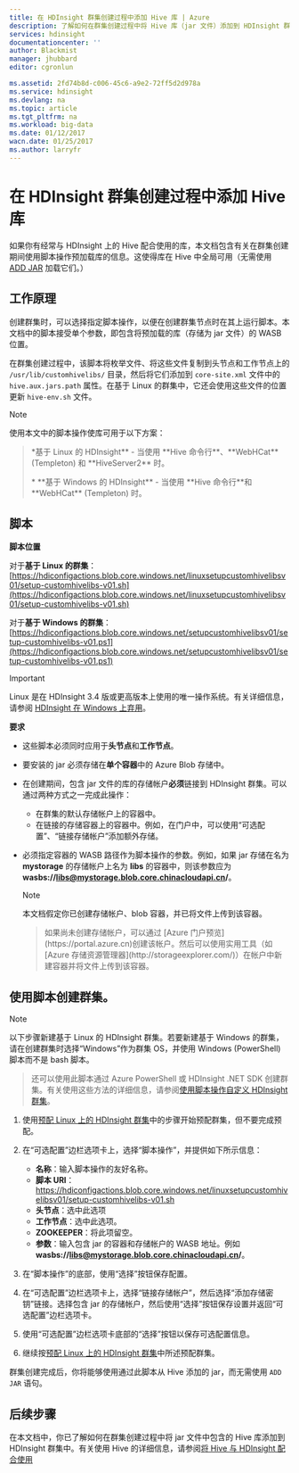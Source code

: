 ```yaml
---
title: 在 HDInsight 群集创建过程中添加 Hive 库 | Azure
description: 了解如何在群集创建过程中将 Hive 库（jar 文件）添加到 HDInsight 群集。
services: hdinsight
documentationcenter: ''
author: Blackmist
manager: jhubbard
editor: cgronlun

ms.assetid: 2fd74b8d-c006-45c6-a9e2-72ff5d2d978a
ms.service: hdinsight
ms.devlang: na
ms.topic: article
ms.tgt_pltfrm: na
ms.workload: big-data
ms.date: 01/12/2017
wacn.date: 01/25/2017
ms.author: larryfr
---
```


# 在 HDInsight 群集创建过程中添加 Hive 库

如果你有经常与 HDInsight 上的 Hive 配合使用的库，本文档包含有关在群集创建期间使用脚本操作预加载库的信息。这使得库在 Hive 中全局可用（无需使用 [ADD JAR](https://cwiki.apache.org/confluence/display/Hive/LanguageManual+Cli) 加载它们。）

## 工作原理

创建群集时，可以选择指定脚本操作，以便在创建群集节点时在其上运行脚本。本文档中的脚本接受单个参数，即包含将预加载的库（存储为 jar 文件）的 WASB 位置。

在群集创建过程中，该脚本将枚举文件、将这些文件复制到头节点和工作节点上的 `/usr/lib/customhivelibs/` 目录，然后将它们添加到 `core-site.xml` 文件中的 `hive.aux.jars.path` 属性。在基于 Linux 的群集中，它还会使用这些文件的位置更新 `hive-env.sh` 文件。

> [!NOTE]
使用本文中的脚本操作使库可用于以下方案：
><p>
><p> *基于 Linux 的 HDInsight** - 当使用 **Hive 命令行**、**WebHCat** (Templeton) 和 **HiveServer2** 时。
><p> * **基于 Windows 的 HDInsight** - 当使用 **Hive 命令行**和 **WebHCat** (Templeton) 时。
>
>

## 脚本
**脚本位置**

对于**基于 Linux 的群集**：[https://hdiconfigactions.blob.core.windows.net/linuxsetupcustomhivelibsv01/setup-customhivelibs-v01.sh](https://hdiconfigactions.blob.core.windows.net/linuxsetupcustomhivelibsv01/setup-customhivelibs-v01.sh)

对于**基于 Windows 的群集**：[https://hdiconfigactions.blob.core.windows.net/setupcustomhivelibsv01/setup-customhivelibs-v01.ps1](https://hdiconfigactions.blob.core.windows.net/setupcustomhivelibsv01/setup-customhivelibs-v01.ps1)

> [!IMPORTANT]
Linux 是在 HDInsight 3.4 版或更高版本上使用的唯一操作系统。有关详细信息，请参阅 [HDInsight 在 Windows 上弃用](./hdinsight-component-versioning.md#hdi-version-32-and-33-nearing-deprecation-date)。

**要求**

* 这些脚本必须同时应用于**头节点**和**工作节点**。
* 要安装的 jar 必须存储在**单个容器**中的 Azure Blob 存储中。
* 在创建期间，包含 jar 文件的库的存储帐户**必须**链接到 HDInsight 群集。可以通过两种方式之一完成此操作：

    * 在群集的默认存储帐户上的容器中。
    * 在链接的存储容器上的容器中。例如，在门户中，可以使用“可选配置”、“链接存储帐户”添加额外存储。
* 必须指定容器的 WASB 路径作为脚本操作的参数。例如，如果 jar 存储在名为 **mystorage** 的存储帐户上名为 **libs** 的容器中，则该参数应为 **wasbs://libs@mystorage.blob.core.chinacloudapi.cn/**。

    > [!NOTE]
    本文档假定你已创建存储帐户、blob 容器，并已将文件上传到该容器。
    ><p>
    > 如果尚未创建存储帐户，可以通过 [Azure 门户预览](https://portal.azure.cn)创建该帐户。然后可以使用实用工具（如 [Azure 存储资源管理器](http://storageexplorer.com/)）在帐户中新建容器并将文件上传到该容器。
    >
    >

## 使用脚本创建群集。
> [!NOTE]
以下步骤新建基于 Linux 的 HDInsight 群集。若要新建基于 Windows 的群集，请在创建群集时选择“Windows”作为群集 OS，并使用 Windows (PowerShell) 脚本而不是 bash 脚本。
>
> 还可以使用此脚本通过 Azure PowerShell 或 HDInsight .NET SDK 创建群集。有关使用这些方法的详细信息，请参阅[使用脚本操作自定义 HDInsight 群集](./hdinsight-hadoop-customize-cluster-linux.md)。
>
>

1. 使用[预配 Linux 上的 HDInsight 群集](./hdinsight-hadoop-provision-linux-clusters.md)中的步骤开始预配群集，但不要完成预配。
2. 在“可选配置”边栏选项卡上，选择“脚本操作”，并提供如下所示信息：

    * **名称**：输入脚本操作的友好名称。
    * **脚本 URI**：https://hdiconfigactions.blob.core.windows.net/linuxsetupcustomhivelibsv01/setup-customhivelibs-v01.sh
    * **头节点**：选中此选项
    * **工作节点**：选中此选项。
    * **ZOOKEEPER**：将此项留空。
    * **参数**：输入包含 jar 的容器和存储帐户的 WASB 地址。例如 **wasbs://libs@mystorage.blob.core.chinacloudapi.cn/**。
3. 在“脚本操作”的底部，使用“选择”按钮保存配置。
4. 在“可选配置”边栏选项卡上，选择“链接存储帐户”，然后选择“添加存储密钥”链接。选择包含 jar 的存储帐户，然后使用“选择”按钮保存设置并返回“可选配置”边栏选项卡。
5. 使用“可选配置”边栏选项卡底部的“选择”按钮以保存可选配置信息。
6. 继续按[预配 Linux 上的 HDInsight 群集](./hdinsight-hadoop-provision-linux-clusters.md)中所述预配群集。

群集创建完成后，你将能够使用通过此脚本从 Hive 添加的 jar，而无需使用 `ADD JAR` 语句。

## 后续步骤
在本文档中，你已了解如何在群集创建过程中将 jar 文件中包含的 Hive 库添加到 HDInsight 群集中。有关使用 Hive 的详细信息，请参阅[将 Hive 与 HDInsight 配合使用](./hdinsight-use-hive.md)

<!---HONumber=Mooncake_0120_2017-->